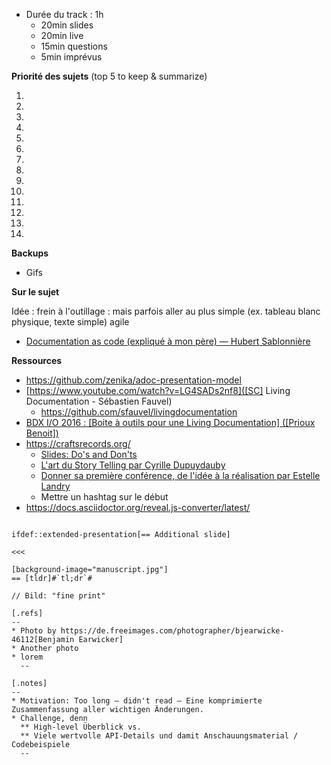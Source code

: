 - Durée du track : 1h
  - 20min slides
  - 20min live
  - 15min questions
  - 5min imprévus


**Priorité des sujets** (top 5 to keep & summarize)

1. 
2. 
3. 
4. 
5. 
6. 
7. 
8. 
9. 
10.
11. 
12. 
13. 
14. 

**Backups**

- Gifs

**Sur le sujet**

Idée : frein à l'outillage : mais parfois aller au plus simple (ex. tableau blanc physique, texte simple) agile

- [Documentation as code (expliqué à mon père) — Hubert Sablonnière](https://www.youtube.com/watch?v=1rKgVF5CEEY)

**Ressources**

- https://github.com/zenika/adoc-presentation-model
- [https://www.youtube.com/watch?v=LG4SADs2nf8]([SC] Living Documentation - Sébastien Fauvel)
  - https://github.com/sfauvel/livingdocumentation
- [BDX I/O 2016 : [Boite à outils pour une Living Documentation] ([Prioux Benoit])](https://www.youtube.com/watch?v=xbcFyYIKZ_M)
- https://craftsrecords.org/
  - [Slides: Do's and Don'ts](https://www.youtube.com/watch?v=onfaLYecMlQ)
  - [L'art du Story Telling par Cyrille Dupuydauby](https://www.youtube.com/watch?v=aNfYcXTpV1c)
  - [Donner sa première conférence, de l'idée à la réalisation par Estelle Landry](https://www.youtube.com/watch?v=15LSass6j9A)
  - Mettre un hashtag sur le début
- https://docs.asciidoctor.org/reveal.js-converter/latest/

```asciidoc

ifdef::extended-presentation[== Additional slide]

<<<

[background-image="manuscript.jpg"]
== [tldr]#`tl;dr`#

// Bild: "fine print"

[.refs]
--
* Photo by https://de.freeimages.com/photographer/bjearwicke-46112[Benjamin Earwicker]
* Another photo
* lorem
  --

[.notes]
--
* Motivation: Too long – didn't read – Eine komprimierte Zusammenfassung aller wichtigen Änderungen.
* Challenge, denn
  ** High-level Überblick vs.
  ** Viele wertvolle API-Details und damit Anschauungsmaterial / Codebeispiele
  --
```
